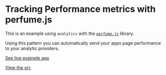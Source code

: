 # Tracking Performance metrics with perfume.js

This is an example using `analytics` with the [`perfume.js`](https://github.com/Zizzamia/perfume.js/) library.

Using this pattern you can automatically send your apps page performance to your analytic providers.

[See live example app](https://analytics-perfumejs-example.netlify.app/)

[View the src](./src/App.js)
